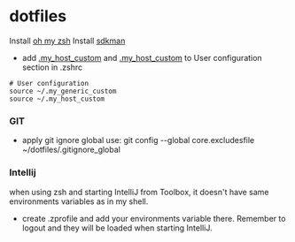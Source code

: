 dotfiles
========

Install [oh my zsh](https://ohmyz.sh/)
Install [sdkman](https://sdkman.io/install)

- add [.my_host_custom](.my_generic_custom) and [.my_host_custom](.my_host_custom) to User configuration section in
  .zshrc 
``` 
# User configuration
source ~/.my_generic_custom
source ~/.my_host_custom
 ```

### GIT

- apply git ignore global use: git config --global core.excludesfile ~/dotfiles/.gitignore_global

### Intellij
when using zsh and starting IntelliJ from Toolbox, it doesn't have same environments variables as in my shell. 
 - create .zprofile and add your environments variable there. Remember to logout and they will be loaded when starting IntelliJ. 
